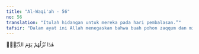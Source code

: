 ```yaml
---
title: "Al-Waqi'ah - 56"
no: 56
translation: "Itulah hidangan untuk mereka pada hari pembalasan.”"
tafsir: "Dalam ayat ini Allah menegaskan bahwa buah pohon zaqqum dan minuman air yang sangat panas itu adalah hidangan pertama yang disediakan untuk golongan kiri tersebut. Hal ini disebabkan juga dalam Surah ad-Dukhan ayat 43 berkenaan dengan makanan yang disediakan untuk orang yang berdosa. Golongan kiri adalah orang kafir atau yang berbuat dosa."
---
```


هٰذَا نُزُلُهُمْ يَوْمَ الدِّيْنِۗ  
